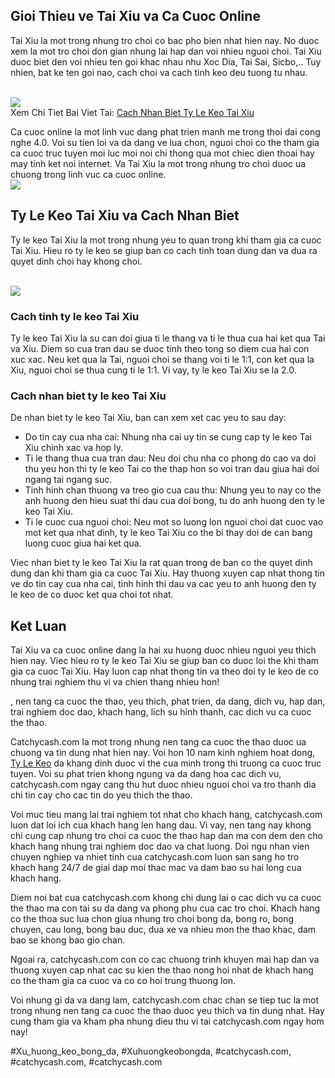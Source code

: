 <h2>Gioi Thieu ve Tai Xiu va Ca Cuoc Online</h2><p>Tai Xiu la mot trong nhung tro choi co bac pho bien nhat hien nay. No duoc xem la mot tro choi don gian nhung lai hap dan voi nhieu nguoi choi. Tai Xiu duoc biet den voi nhieu ten goi khac nhau nhu Xoc Dia, Tai Sai, Sicbo,.. Tuy nhien, bat ke ten goi nao, cach choi va cach tinh keo deu tuong tu nhau.</p><br><img src="https://catchycash.com/wp-content/uploads/2025/02/anh-huong-thoi-tiet-den-keo-bong-da-1.jpg"></br>
Xem Chi Tiet Bai Viet Tai: <a href="https://catchycash.com/nhan-biet-ty-le-keo-tai-xiu/">Cach Nhan Biet Ty Le Keo Tai Xiu</a><p>Ca cuoc online la mot linh vuc dang phat trien manh me trong thoi dai cong nghe 4.0. Voi su tien loi va da dang ve lua chon, nguoi choi co the tham gia ca cuoc truc tuyen moi luc moi noi chi thong qua mot chiec dien thoai hay may tinh ket noi internet. Va Tai Xiu la mot trong nhung tro choi duoc ua chuong trong linh vuc ca cuoc online.<br><img src="https://catchycash.com/wp-content/uploads/2025/02/nhan-biet-ty-le-keo-tai-xiu-1.jpg"></br><h2>Ty Le Keo Tai Xiu va Cach Nhan Biet</h2><p>Ty le keo Tai Xiu la mot trong nhung yeu to quan trong khi tham gia ca cuoc Tai Xiu. Hieu ro ty le keo se giup ban co cach tinh toan dung dan va dua ra quyet dinh choi hay khong choi.</p><br><img src="https://catchycash.com/wp-content/uploads/2025/02/nhan-biet-ty-le-keo-tai-xiu-2.jpg"></br><h3>Cach tinh ty le keo Tai Xiu</h3><p>Ty le keo Tai Xiu la su can doi giua ti le thang va ti le thua cua hai ket qua Tai va Xiu. Diem so cua tran dau se duoc tinh theo tong so diem cua hai con xuc xac. Neu ket qua la Tai, nguoi choi se thang voi ti le 1:1, con ket qua la Xiu, nguoi choi se thua cung ti le 1:1. Vi vay, ty le keo Tai Xiu se la 2.0.<h3>Cach nhan biet ty le keo Tai Xiu</h3><p>De nhan biet ty le keo Tai Xiu, ban can xem xet cac yeu to sau day:</p><ul>
<li>Do tin cay cua nha cai: Nhung nha cai uy tin se cung cap ty le keo Tai Xiu chinh xac va hop ly.</li>
<li>Ti le thang thua cua tran dau: Neu doi chu nha co phong do cao va doi thu yeu hon thi ty le keo Tai co the thap hon so voi tran dau giua hai doi ngang tai ngang suc.</li>
<li>Tinh hinh chan thuong va treo gio cua cau thu: Nhung yeu to nay co the anh huong den hieu suat thi dau cua doi bong, tu do anh huong den ty le keo Tai Xiu.</li>
<li>Ti le cuoc cua nguoi choi: Neu mot so luong lon nguoi choi dat cuoc vao mot ket qua nhat dinh, ty le keo Tai Xiu co the bi thay doi de can bang luong cuoc giua hai ket qua.</li>
</ul><p>Viec nhan biet ty le keo Tai Xiu la rat quan trong de ban co the quyet dinh dung dan khi tham gia ca cuoc Tai Xiu. Hay thuong xuyen cap nhat thong tin ve do tin cay cua nha cai, tinh hinh thi dau va cac yeu to anh huong den ty le keo de co duoc ket qua choi tot nhat.<h2>Ket Luan</h2><p>Tai Xiu va ca cuoc online dang la hai xu huong duoc nhieu nguoi yeu thich hien nay. Viec hieu ro ty le keo Tai Xiu se giup ban co duoc loi the khi tham gia ca cuoc Tai Xiu. Hay luon cap nhat thong tin va theo doi ty le keo de co nhung trai nghiem thu vi va chien thang nhieu hon!</p><p>, nen tang ca cuoc the thao, yeu thich, phat trien, da dang, dich vu, hap dan, trai nghiem doc dao, khach hang, lich su hinh thanh, cac dich vu ca cuoc the thao. 

Catchycash.com la mot trong nhung nen tang ca cuoc the thao duoc ua chuong va tin dung nhat hien nay. Voi hon 10 nam kinh nghiem hoat dong, <a href="https://catchycash.com/">Ty Le Keo</a> da khang dinh duoc vi the cua minh trong thi truong ca cuoc truc tuyen. Voi su phat trien khong ngung va da dang hoa cac dich vu, catchycash.com ngay cang thu hut duoc nhieu nguoi choi va tro thanh dia chi tin cay cho cac tin do yeu thich the thao.

Voi muc tieu mang lai trai nghiem tot nhat cho khach hang, catchycash.com luon dat loi ich cua khach hang len hang dau. Vi vay, nen tang nay khong chi cung cap nhung tro choi ca cuoc the thao hap dan ma con dem den cho khach hang nhung trai nghiem doc dao va chat luong. Doi ngu nhan vien chuyen nghiep va nhiet tinh cua catchycash.com luon san sang ho tro khach hang 24/7 de giai dap moi thac mac va dam bao su hai long cua khach hang.

Diem noi bat cua catchycash.com khong chi dung lai o cac dich vu ca cuoc the thao ma con tai su da dang va phong phu cua cac tro choi. Khach hang co the thoa suc lua chon giua nhung tro choi bong da, bong ro, bong chuyen, cau long, bong bau duc, dua xe va nhieu mon the thao khac, dam bao se khong bao gio chan.

Ngoai ra, catchycash.com con co cac chuong trinh khuyen mai hap dan va thuong xuyen cap nhat cac su kien the thao nong hoi nhat de khach hang co the tham gia ca cuoc va co co hoi trung thuong lon.

Voi nhung gi da va dang lam, catchycash.com chac chan se tiep tuc la mot trong nhung nen tang ca cuoc the thao duoc yeu thich va tin dung nhat. Hay cung tham gia va kham pha nhung dieu thu vi tai catchycash.com ngay hom nay!</p>
#Xu_huong_keo_bong_da, #Xuhuongkeobongda, #catchycash.com, #catchycash.com, #catchycash.com
